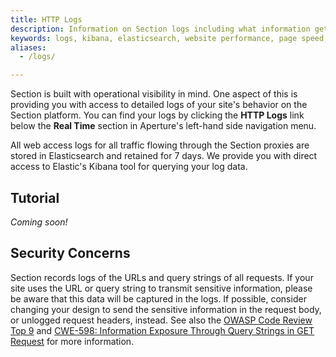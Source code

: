 ```yaml
---
title: HTTP Logs
description: Information on Section logs including what information gets passed through logs.
keywords: logs, kibana, elasticsearch, website performance, page speed, webpage speed, website security, content delivery network, CDN
aliases:
  - /logs/

---
```


Section is built with operational visibility in mind. One aspect of this is providing you with access to detailed logs of your site's behavior on the Section platform. You can find your logs by clicking the **HTTP Logs** link below the **Real Time** section in Aperture's left-hand side navigation menu.

All web access logs for all traffic flowing through the Section proxies are stored in Elasticsearch and retained for 7 days. We provide you with direct access to Elastic's Kibana tool for querying your log data.

## Tutorial

*Coming soon!*

## Security Concerns

Section records logs of the URLs and query strings of all requests. If your site uses the URL or query string to transmit sensitive information, please be aware that this data will be captured in the logs. If possible, consider changing your design to send the sensitive information in the request body, or unlogged request headers, instead. See also the [OWASP Code Review Top 9](https://www.owasp.org/index.php/The_Owasp_Code_Review_Top_9#Using_HTTP_GET_query_strings) and [CWE-598: Information Exposure Through Query Strings in GET Request](https://cwe.mitre.org/data/definitions/598.html) for more information.
